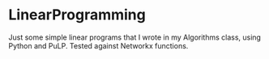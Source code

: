 # LinearProgramming

Just some simple linear programs that I wrote in my Algorithms class, using Python and PuLP. Tested against Networkx functions.